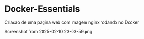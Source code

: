 # Docker-Essentials
Criacao de uma pagina web com imagem nginx rodando no Docker 

Screenshot from 2025-02-10 23-03-59.png
